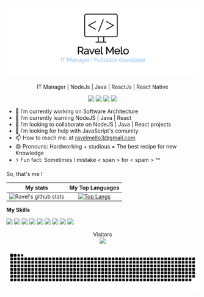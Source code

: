<p align="center">
	<img src="https://github.com/ravelmello/ravelmello/blob/master/ravel.png?raw=true" width="700"/>
 </p>

 
<p align="center"> IT Manager | NodeJs | Java | ReactJs | React Native </p>

<p align="center">
<a href="https://www.instagram.com/ravelmello3/" target="_blank"><img src="https://img.shields.io/badge/-Instagram-%23E4405F?style=for-the-badge&logo=instagram&logoColor=white" target="_blank"></a>
<a href="https://www.linkedin.com/in/ravel-mello" target="_blank"><img src="https://img.shields.io/badge/-LinkedIn-%230077B5?style=for-the-badge&logo=linkedin&logoColor=white" target="_blank"></a>
<a href="https://github.com/ravelmello" target="_blank">
<a href="mailto:ravelmello3@gmail.com" alt="Gmail" target="_blank">
  <img src="https://img.shields.io/badge/-Gmail-FF0000?style=for-the-badge&labelColor=FF0000&logo=gmail&logoColor=white&link=mailto:ravelmello3@gmail.com"></a>
<a href="https://ravelmello.github.io" target="_blank">
<img 
src="https://img.shields.io/badge/personal%20site-ccccc5?style=for-the-badge&logo=superuser&logoColor=red"/> 
</a>
</p>


<p align="center">
  
- 🔭 I’m currently working on Software Architecture 
- 🌱 I’m currently learning NodeJS | Java | React
- 👯 I’m looking to collaborate on NodeJS | Java | React projects
- 🤔 I’m looking for help with JavaScript's comunity
- 📫 How to reach me: at ravelmello3@gmail.com
- 😄 Pronouns: Hardworking + studious = The best recipe for new Knowledge
- ⚡ Fun fact: Sometimes I mistake < span > for < spam >  ^^
  

So, that's me !

</p>  

<div>
	
My stats | My Top Languages 
:----------:|:---------:
|![Ravel's github stats](https://github-readme-stats.vercel.app/api?username=ravelmello&show_icons=true&theme=white) |[![Top Langs](https://github-readme-stats.vercel.app/api/top-langs/?username=ravelmello&layout=compact)](https://github.com/ravelmello/github-readme-stats) 
	
	
**My Skills**	

<p aling="center">

<img src="https://camo.githubusercontent.com/d63d473e728e20a286d22bb2226a7bf45a2b9ac6c72c59c0e61e9730bfe4168c/68747470733a2f2f696d672e736869656c64732e696f2f62616467652f48544d4c352d4533344632363f7374796c653d666f722d7468652d6261646765266c6f676f3d68746d6c35266c6f676f436f6c6f723d7768697465">
<img src="https://camo.githubusercontent.com/3a0f693cfa032ea4404e8e02d485599bd0d192282b921026e89d271aaa3d7565/68747470733a2f2f696d672e736869656c64732e696f2f62616467652f435353332d3135373242363f7374796c653d666f722d7468652d6261646765266c6f676f3d63737333266c6f676f436f6c6f723d7768697465">
<img src="https://camo.githubusercontent.com/9d07c04bdd98c662d5df9d4e1cc1de8446ffeaebca330feb161f1fb8e1188204/68747470733a2f2f696d672e736869656c64732e696f2f62616467652f4a6176615363726970742d4637444631453f7374796c653d666f722d7468652d6261646765266c6f676f3d6a617661736372697074266c6f676f436f6c6f723d626c61636b">
<img src="https://img.shields.io/badge/Git-E34F26?style=for-the-badge&logo=git&logoColor=white">
<img src="https://img.shields.io/badge/docker-20232A?style=for-the-badge&logo=docker&logoColor=61DAFB">
<img src="https://img.shields.io/badge/kubernetes-blue?style=for-the-badge&logo=kubernetes&logoColor=white">
<img src="https://img.shields.io/badge/java-cccccc?style=for-the-badge&logo=java&logoColor=red">
<img src="https://img.shields.io/badge/TypeScript-b9ddf8?style=for-the-badge&logo=typescript&logoColor=black">
<img src="https://img.shields.io/badge/jenkins-ccccc5?style=for-the-badge&logo=jenkins&logoColor=red">

	
	
	
</p>
	

<p align="center">
	  Visitors <br>
<img src="https://profile-counter.glitch.me/ravelmello/count.svg" />
</p>	  
	

	
![Snake animation](https://github.com/ravelmello/ravelmello/blob/output/github-contribution-grid-snake.svg)

<!--
**ravelmello/ravelmello** is a ✨ _special_ ✨ repository because its `README.md` (this file) appears on your GitHub profile.

Here are some ideas to get you started:

- 🔭 I’m currently working on ...
- 🌱 I’m currently learning ...
- 👯 I’m looking to collaborate on ...
- 🤔 I’m looking for help with ...
- 💬 Ask me about ...
- 📫 How to reach me: ...
- 😄 Pronouns: ...
- ⚡ Fun fact: ...
-->
